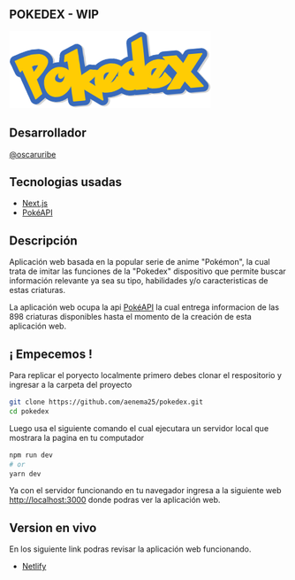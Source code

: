 ## POKEDEX - WIP
![Pokedex](/images/logo.png "Logo")

## Desarrollador

[@oscaruribe](https://github.com/aenema25)

## Tecnologias usadas

* [Next.js](https://nextjs.org/docs/getting-started)
* [PokéAPI](https://pokeapi.co/)

## Descripción

Aplicación web basada en la popular serie de anime "Pokémon", la cual trata de imitar las funciones de la "Pokedex" dispositivo que permite buscar información relevante ya sea su tipo, habilidades y/o caracteristicas de estas criaturas.

La aplicación web ocupa la api [PokéAPI](https://pokeapi.co/) la cual entrega informacion de las 898 criaturas disponibles hasta el momento de la creación de esta aplicación web.

## ¡ Empecemos !

Para replicar el poryecto localmente primero debes clonar el respositorio y ingresar a la carpeta del proyecto

```bash
git clone https://github.com/aenema25/pokedex.git
cd pokedex
```

Luego usa el siguiente comando el cual ejecutara un servidor local que mostrara la pagina en tu computador

```bash
npm run dev
# or
yarn dev
```

Ya con el servidor funcionando en tu navegador ingresa a la siguiente web [http://localhost:3000](http://localhost:3000) donde podras ver la aplicación web.

## Version en vivo

En los siguiente link podras revisar la aplicación web funcionando.

* [Netlify](https://pokedex-aenema25.netlify.app/)
